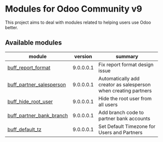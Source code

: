 Modules for Odoo Community v9
==============================

This project aims to deal with modules related to helping users use Odoo better.

[//]: # (addons)

Available modules
----------------
module | version | summary
--- | --- | ---
[buff_report_format](buff_report_format/) | 9.0.0.0.1 | Fix report format design issue
[buff_partner_salesperson](buff_partner_salesperson/) | 9.0.0.0.1 | Automatically add creator as salesperson when creating partners
[buff_hide_root_user](buff_hide_root_user/) | 9.0.0.0.1 | Hide the root user from all users
[buff_partner_bank_branch](buff_partner_bank_branch/) | 9.0.0.0.1 | Add branch code to partner bank accounts
[buff_default_tz](buff_default_tz/) | 9.0.0.0.1 | Set Default Timezone for Users and Partners

[//]: # (end addons)
